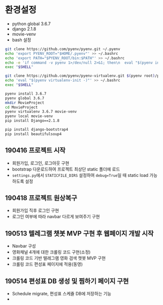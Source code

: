 # 환경설정
- python global 3.6.7
- django 2.1.8
- movie-venv
- bash 설정
```bash
git clone https://github.com/pyenv/pyenv.git ~/.pyenv
echo 'export PYENV_ROOT="$HOME/.pyenv"' >> ~/.bashrc
echo 'export PATH="$PYENV_ROOT/bin:$PATH"' >> ~/.bashrc
echo -e 'if command -v pyenv 1>/dev/null 2>&1; then\n  eval "$(pyenv init -)"\nfi' >> ~/.bashrc
exec "$SHELL"

git clone https://github.com/pyenv/pyenv-virtualenv.git $(pyenv root)/plugins/pyenv-virtualenv
echo 'eval "$(pyenv virtualenv-init -)"' >> ~/.bashrc
exec "$SHELL"

pyenv install 3.6.7
pyenv global 3.6.7
mkdir MovieProject
cd MovieProject
pyenv virtualenv 3.6.7 movie-venv
pyenv local movie-venv
pip install Django==2.1.8

pip install django-bootstrap4
pip install beautifulsoup4
```



## 190416 프로젝트 시작
- 회원가입, 로그인, 로그아웃 구현
- bootstrap 다운로드하여 프로젝트 최상단 static 폴더에 로드
- `settings.py`에서 `STATICFILE_DIRS` 설정하여 `debug=True`일 때 static load 가능하도록 설정


## 190418 프로젝트 원상복구
- 회원가입 직후 로그인 구현
- 로그인 여부에 따라 navbar 다르게 보여주기 구현


## 190513 텔레그램 챗봇 MVP 구현 후 웹페이지 개발 시작
- Navbar 구성
- 영화채널 4개에 대한 크롤링 코드 구현(소정)
- 크롤링 코드 기반 텔레그램 영화 검색 챗봇 MVP 구현
- 크롤링 코드 편성표 페이지에 적용(동영)


## 190514 편성표 DB 생성 및 찜하기 페이지 구현
- Schedule migrate, 편성표 스케쥴 DB에 저장하는 기능
- 
